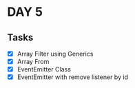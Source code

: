 # DAY 5

## Tasks

- [x] Array Filter using Generics
- [x] Array From
- [x] EventEmitter Class
- [x] EventEmitter with remove listener by id
